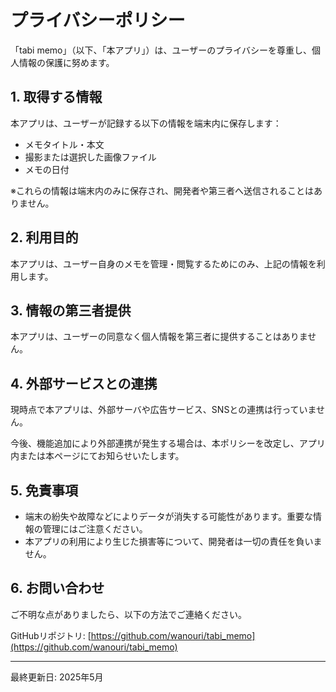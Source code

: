 # プライバシーポリシー

「tabi memo」（以下、「本アプリ」）は、ユーザーのプライバシーを尊重し、個人情報の保護に努めます。

## 1. 取得する情報

本アプリは、ユーザーが記録する以下の情報を端末内に保存します：

- メモタイトル・本文
- 撮影または選択した画像ファイル
- メモの日付

※これらの情報は端末内のみに保存され、開発者や第三者へ送信されることはありません。

## 2. 利用目的

本アプリは、ユーザー自身のメモを管理・閲覧するためにのみ、上記の情報を利用します。

## 3. 情報の第三者提供

本アプリは、ユーザーの同意なく個人情報を第三者に提供することはありません。

## 4. 外部サービスとの連携

現時点で本アプリは、外部サーバや広告サービス、SNSとの連携は行っていません。

今後、機能追加により外部連携が発生する場合は、本ポリシーを改定し、アプリ内または本ページにてお知らせいたします。

## 5. 免責事項

- 端末の紛失や故障などによりデータが消失する可能性があります。重要な情報の管理にはご注意ください。
- 本アプリの利用により生じた損害等について、開発者は一切の責任を負いません。

## 6. お問い合わせ

ご不明な点がありましたら、以下の方法でご連絡ください。

GitHubリポジトリ: [https://github.com/wanouri/tabi_memo](https://github.com/wanouri/tabi_memo)

---

最終更新日: 2025年5月